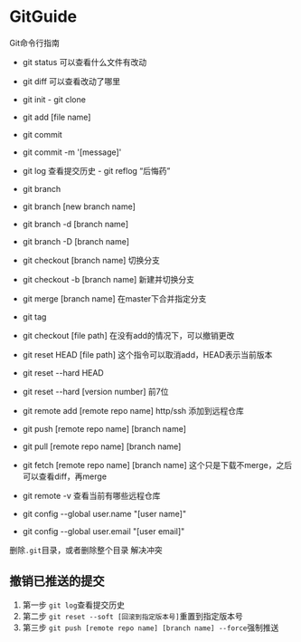 # GitGuide
Git命令行指南
 
- git status 可以查看什么文件有改动
- git diff 可以查看改动了哪里
- git init
- git clone
- git add [file name]
- git commit
- git commit -m '[message]'
- git log 查看提交历史
- git reflog “后悔药”
- git branch
- git branch [new branch name]
- git branch -d [branch name]
- git branch -D [branch name]
- git checkout [branch name] 切换分支
- git checkout -b [branch name] 新建并切换分支
- git merge [branch name] 在master下合并指定分支
- git tag
- git checkout [file path] 在没有add的情况下，可以撤销更改
- git reset HEAD [file path] 这个指令可以取消add，HEAD表示当前版本
- git reset --hard HEAD
- git reset --hard [version number] 前7位
 
- git remote add [remote repo name] http/ssh 添加到远程仓库
- git push [remote repo name] [branch name]
- git pull [remote repo name] [branch name]
- git fetch [remote repo name] [branch name] 这个只是下载不merge，之后可以查看diff，再merge
- git remote -v 查看当前有哪些远程仓库

- git config --global user.name "[user name]"
- git config --global user.email "[user email]"

删除`.git`目录，或者删除整个目录
解决冲突

## 撤销已推送的提交

1. 第一步
`git log`查看提交历史
2. 第二步
`git reset --soft [回滚到指定版本号]`重置到指定版本号
3. 第三步
`git push [remote repo name] [branch name] --force`强制推送